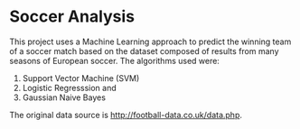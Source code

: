 # Soccer Analysis

This project uses a Machine Learning approach to predict the winning team of a soccer match based on the dataset composed of results from many seasons of European soccer. The algorithms used were:
1. Support Vector Machine (SVM)
2. Logistic Regresssion and
3. Gaussian Naive Bayes

The original data source is http://football-data.co.uk/data.php.

